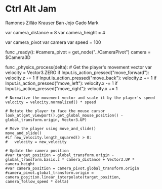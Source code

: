 # Ctrl Alt Jam

Ramones
Zillão
Krauser Ban
Jojo
Gado
Mark


var camera_distance = 8
var camera_height = 4

var camera_pivot
var camera
var speed = 100

func _ready():
	#camera_pivot = get_node("../CameraPivot")
	camera = $Camera3D

func _physics_process(delta):
	# Get the player's movement vector
	var velocity = Vector3.ZERO
	if Input.is_action_pressed("move_forward"):
		velocity.z -= 1
	if Input.is_action_pressed("move_back"):
		velocity.z += 1
	if Input.is_action_pressed("move_left"):
		velocity.x -= 1
	if Input.is_action_pressed("move_right"):
		velocity.x += 1

	# Normalize the movement vector and scale it by the player's speed
	velocity = velocity.normalized() * speed

	# Rotate the player to face the mouse cursor
	look_at(get_viewport().get_global_mouse_position() - global_transform.origin, Vector3.UP)

	# Move the player using move_and_slide()
	move_and_slide()
	#if new_velocity.length_squared() > 0:
	#	velocity = new_velocity

	# Update the camera position
	#var target_position = global_transform.origin - global_transform.basis.z * camera_distance + Vector3.UP * camera_height
	#var camera_position = camera_pivot.global_transform.origin
	#camera_pivot.global_transform.origin = camera_position.linear_interpolate(target_position, camera_follow_speed * delta)
